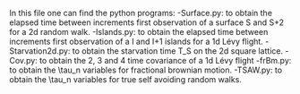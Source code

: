 In this file one can find the python programs:
-Surface.py: to obtain the elapsed time between increments first observation of a surface S and S+2 for a 2d random walk.
-Islands.py: to obtain the elapsed time between increments first observation of a I and I+1 islands for a 1d Lévy flight.
-Starvation2d.py: to obtain the starvation time T_S on the 2d square lattice.
-Cov.py: to obtain the 2, 3 and 4 time covariance of a 1d Lévy flight
-frBm.py: to obtain the \tau_n variables for fractional brownian motion. 
-TSAW.py: to obtain the \tau_n variables for true self avoiding random walks.  
